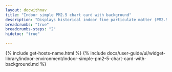 ```yaml
---
layout: docwithnav
title: "Indoor simple PM2.5 chart card with background"
description: "Displays historical indoor fine particulate matter (PM2.5) values as a simplified chart with background. Optionally may display the corresponding latest indoor PM2.5 value."
breadcrumbs: "true"
breadcrumbs-steps: "2"
hidetoc: "true"

---
```

{% include get-hosts-name.html %}
{% include docs/user-guide/ui/widget-library/indoor-environment/indoor-simple-pm2-5-chart-card-with-background.md %}
